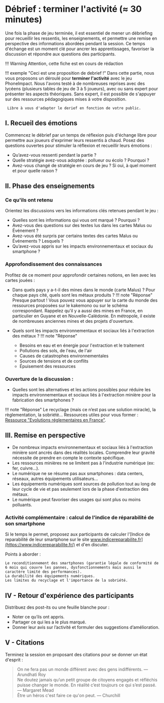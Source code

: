 # Débrief : terminer l'activité (≈ 30 minutes)
Une fois la phase de jeu terminée, il est essentiel de mener un débriefing pour recueillir les ressentis, les enseignements, et permettre une remise en perspective des informations abordées pendant la session. Ce temps d'échange est un moment clé pour ancrer les apprentissages, favoriser la discussion et répondre aux questions des participants.

!!! Warning
    Attention, cette fiche est en cours de rédaction

!!! exemple "Ceci est une proposition de debrief !"
      Dans cette partie, nous vous proposons un déroulé pour **terminer l'activité** avec le jeu PhoneImpact.
      Nous l'avons testé à de nombreuses reprises avec des lycéens (plusieurs tables de jeu de 3 à 5 joueurs), avec ou sans expert pour présenter les aspects théoriques. Sans expert, il est possible de s'appuyer sur des ressources pédagogiques mises à votre disposition.

     Libre à vous d'adapter le derief en fonction de votre public.

## I. Recueil des émotions

Commencez le débrief par un temps de réflexion puis d'échange libre pour permettre aux joueurs d'exprimer leurs ressentis à chaud. Posez des questions ouvertes pour stimuler la réflexion et recueillir leurs émotions :

- Qu’avez-vous ressenti pendant la partie ?
- Quelle stratégie avez-vous adoptée : pollueur ou écolo ? Pourquoi ?
- Avez-vous changé de stratégie en cours de jeu ? Si oui, à quel moment et pour quelle raison ?

## II. Phase des enseignements
### Ce qu'ils ont retenu
Orientez les discussions vers les informations clés retenues pendant le jeu :

- Quelles sont les informations qui vous ont marqué ? Pourquoi ?
- Avez-vous des questions sur des textes lus dans les cartes Malus ou Événement ?
- Avez-vous été surpris par certains textes des cartes Malus ou Événements ? Lesquels ?
- Qu’avez-vous appris sur les impacts environnementaux et sociaux du smartphone ?

### Approfondissement des connaissances
Profitez de ce moment pour approfondir certaines notions, en lien avec les cartes jouées :
 
- Dans quels pays y a-t-il des mines dans le monde (carte Malus) ? Pour chaque pays cité, quels sont les métaux produits ?
!!! note "Réponse"
    Presque partout ! Vous pouvez vous appuyer sur la carte du monde des ressources proposées sur le kakemono ou sur le schéma correspondant. Rappelez qu'il y a aussi des mines en France, en particulier en Guyane et en Nouvelle-Calédonie. En métropole, il existe de nombreuses anciennes mines et des projets d'ouverture.

- Quels sont les impacts environnementaux et sociaux liés à l'extraction des métaux ?
!!! note "Réponse"
    - Besoins en eau et en énergie pour l'extraction et le traitement
    - Pollutions des sols, de l'eau, de l'air
    - Causes de catastrophes environnementales 
    - Sources de tensions et de conflits
    - Épuisement des ressources

### Ouverture de la discussion :
- Quelles sont les alternatives et les actions possibles pour réduire les impacts environnementaux et sociaux liés à l'extraction minière pour la fabrication des smartphones ?

!!! note "Réponse"
    Le recyclage (mais ce n’est pas une solution miracle), la règlementation, la sobriété...
    Ressources utiles pour vous former : [Ressource "Evolutions réglementaires en France"](../Ressources/Evolutions_reglementaires.md).

## III. Remise en perspective
- De nombreux impacts environnementaux et sociaux liés à l'extraction minière sont ancrés dans des réalités locales. Comprendre leur gravité nécessite de prendre en compte le contexte spécifique.
- Les ressources minières ne se limitent pas à l'industrie numérique (ex: fer, cuivre...).
- Le numérique ne se résume pas aux smartphones : data centers, réseaux, autres équipements utilisateurs...
- Les équipements numériques sont sources de pollution tout au long de leur cycle de vie et pas seulement lors de la phase d'extraction des métaux.
- Le numérique peut favoriser des usages qui sont plus ou moins polluants.

### Activité complémentaire : calcul de l'indice de réparabilité de son smartphone
Si le temps le permet, proposez aux participants de calculer l'[Indice de reparabilité de leur smartphone sur le site www.indicereparabilite.fr](https://www.indicereparabilite.fr/) et d'en discuter.

Points à aborder :

    Le reconditionnement des smartphones (garantie légale de conformité de 6 mois qui couvre les pannes, dysfonctionnements mais aussi le caractère limité des performances).
    La durabilité des équipements numériques.
    Les limites du recyclage et l'importance de la sobriété.

## IV - Retour d'expérience des participants

Distribuez des post-its ou une feuille blanche pour :  
- Noter ce qu’ils ont appris.  
- Partager ce qui les a le plus marqué.  
- Donner leur avis sur l’activité et formuler des suggestions d’amélioration.  

## V - Citations

Terminez la session en proposant des citations pour se donner un état d'esprit :  
> On ne fera pas un monde différent avec des gens indifférents. — Arundhati Roy  
> Ne doutez jamais qu’un petit groupe de citoyens engagés et réfléchis puisse changer le monde. En réalité c’est toujours ce qui s’est passé. — Margaret Mead  
> Être un héros c'est faire ce qu'on peut. — Churchill  